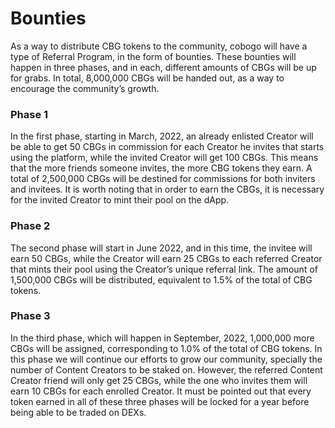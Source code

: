 # Bounties

As a way to distribute CBG tokens to the community, cobogo will have a type of Referral Program, in the form of bounties. These bounties will happen in three phases, and in each, different amounts of CBGs will be up for grabs. In total, 8,000,000 CBGs will be handed out, as a way to encourage the community’s growth.

### Phase 1

In the first phase, starting in March, 2022, an already enlisted Creator will be able to get 50 CBGs in commission for each Creator he invites that starts using the platform, while the invited Creator will get 100 CBGs. This means that the more friends someone invites, the more CBG tokens they earn. A total of 2,500,000 CBGs will be destined for commissions for both inviters and invitees. It is worth noting that in order to earn the CBGs, it is necessary for the invited Creator to mint their pool on the dApp.

### Phase 2

The second phase will start in June 2022, and in this time, the invitee will earn 50 CBGs, while the Creator will earn 25 CBGs to each referred Creator that mints their pool using the Creator’s unique referral link. The amount of 1,500,000 CBGs will be distributed, equivalent to 1.5% of the total of CBG tokens.

### Phase 3

In the third phase, which will happen in September, 2022, 1,000,000 more CBGs will be assigned, corresponding to 1.0% of the total of CBG tokens. In this phase we will continue our efforts to grow our community, specially the number of Content Creators to be staked on. However, the referred Content Creator friend will only get 25 CBGs, while the one who invites them will earn 10 CBGs for each enrolled Creator. It must be pointed out that every token earned in all of these three phases will be locked for a year before being able to be traded on DEXs.
